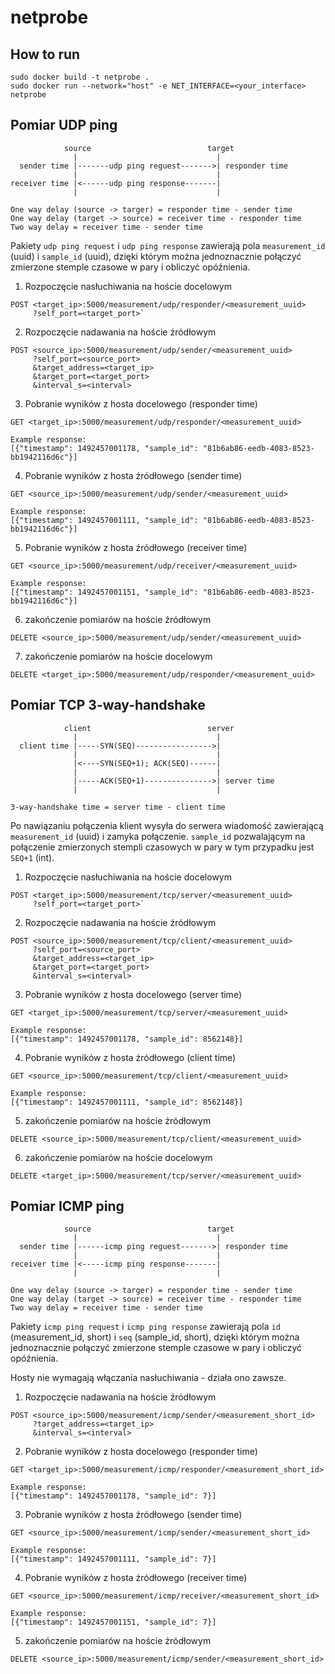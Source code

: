 # netprobe

## How to run

```
sudo docker build -t netprobe .
sudo docker run --network="host" -e NET_INTERFACE=<your_interface> netprobe
```


## Pomiar UDP ping
```
            source                          target 
              |                               |
  sender time |-------udp ping reguest------->| responder time
              |                               |
receiver time |<------udp ping response-------|
              |                               |
              
One way delay (source -> targer) = responder time - sender time
One way delay (target -> source) = receiver time - responder time
Two way delay = receiver time - sender time
```
Pakiety `udp ping request` i `udp ping response` zawierają pola `measurement_id` (uuid) i `sample_id` (uuid), 
dzięki którym można jednoznacznie połączyć zmierzone stemple czasowe w pary i obliczyć opóźnienia.


1) Rozpoczęcie nasłuchiwania na hoście docelowym
```
POST <target_ip>:5000/measurement/udp/responder/<measurement_uuid>
     ?self_port=<target_port>`
```
2) Rozpoczęcie nadawania na hoście źródłowym
```
POST <source_ip>:5000/measurement/udp/sender/<measurement_uuid>
     ?self_port=<source_port>
     &target_address=<target_ip>
     &target_port=<target_port>
     &interval_s=<interval>
```

3) Pobranie wyników z hosta docelowego (responder time)
```
GET <target_ip>:5000/measurement/udp/responder/<measurement_uuid>

Example response:
[{"timestamp": 1492457001178, "sample_id": "81b6ab86-eedb-4083-8523-bb1942116d6c"}]
```

4) Pobranie wyników z hosta źródłowego (sender time)
```
GET <source_ip>:5000/measurement/udp/sender/<measurement_uuid>

Example response:
[{"timestamp": 1492457001111, "sample_id": "81b6ab86-eedb-4083-8523-bb1942116d6c"}]
```

5) Pobranie wyników z hosta źródłowego (receiver time)
```
GET <source_ip>:5000/measurement/udp/receiver/<measurement_uuid>

Example response:
[{"timestamp": 1492457001151, "sample_id": "81b6ab86-eedb-4083-8523-bb1942116d6c"}]
```

6) zakończenie pomiarów na hoście źródłowym
```
DELETE <source_ip>:5000/measurement/udp/sender/<measurement_uuid>
```

7) zakończenie pomiarów na hoście docelowym
```
DELETE <target_ip>:5000/measurement/udp/responder/<measurement_uuid>
```


## Pomiar TCP 3-way-handshake
```
            client                          server 
              |                               |
  client time |-----SYN(SEQ)----------------->| 
              |                               |
              |<----SYN(SEQ+1); ACK(SEQ)------|
              |                               |
              |-----ACK(SEQ+1)--------------->| server time
              |                               |
              
3-way-handshake time = server time - client time
```
Po nawiązaniu połączenia klient wysyła do serwera wiadomość zawierającą `measurement_id` (uuid) i zamyka połączenie. 
`sample_id` pozwalającym na połączenie zmierzonych stempli czasowych w pary w tym przypadku jest `SEQ+1` (int).


1) Rozpoczęcie nasłuchiwania na hoście docelowym
```
POST <target_ip>:5000/measurement/tcp/server/<measurement_uuid>
     ?self_port=<target_port>`
```
2) Rozpoczęcie nadawania na hoście źródłowym
```
POST <source_ip>:5000/measurement/tcp/client/<measurement_uuid>
     ?self_port=<source_port>
     &target_address=<target_ip>
     &target_port=<target_port>
     &interval_s=<interval>
```

3) Pobranie wyników z hosta docelowego (server time)
```
GET <target_ip>:5000/measurement/tcp/server/<measurement_uuid>

Example response:
[{"timestamp": 1492457001178, "sample_id": 8562148}]
```

4) Pobranie wyników z hosta źródłowego (client time)
```
GET <source_ip>:5000/measurement/tcp/client/<measurement_uuid>

Example response:
[{"timestamp": 1492457001111, "sample_id": 8562148}]
```

5) zakończenie pomiarów na hoście źródłowym
```
DELETE <source_ip>:5000/measurement/tcp/client/<measurement_uuid>
```

6) zakończenie pomiarów na hoście docelowym
```
DELETE <target_ip>:5000/measurement/tcp/server/<measurement_uuid>
```


## Pomiar ICMP ping
```
            source                          target 
              |                               |
  sender time |------icmp ping reguest------->| responder time
              |                               |
receiver time |<-----icmp ping response-------|
              |                               |
              
One way delay (source -> targer) = responder time - sender time
One way delay (target -> source) = receiver time - responder time
Two way delay = receiver time - sender time
```
Pakiety `icmp ping request` i `icmp ping response` zawierają pola `id` (measurement_id, short) i `seq` (sample_id, short), 
dzięki którym można jednoznacznie połączyć zmierzone stemple czasowe w pary i obliczyć opóźnienia.

Hosty nie wymagają włączania nasłuchiwania - działa ono zawsze.

1) Rozpoczęcie nadawania na hoście źródłowym
```
POST <source_ip>:5000/measurement/icmp/sender/<measurement_short_id>
     ?target_address=<target_ip>
     &interval_s=<interval>
```

2) Pobranie wyników z hosta docelowego (responder time)
```
GET <target_ip>:5000/measurement/icmp/responder/<measurement_short_id>

Example response:
[{"timestamp": 1492457001178, "sample_id": 7}]
```

3) Pobranie wyników z hosta źródłowego (sender time)
```
GET <source_ip>:5000/measurement/icmp/sender/<measurement_short_id>

Example response:
[{"timestamp": 1492457001111, "sample_id": 7}]
```

4) Pobranie wyników z hosta źródłowego (receiver time)
```
GET <source_ip>:5000/measurement/icmp/receiver/<measurement_short_id>

Example response:
[{"timestamp": 1492457001151, "sample_id": 7}]
```

5) zakończenie pomiarów na hoście źródłowym
```
DELETE <source_ip>:5000/measurement/icmp/sender/<measurement_short_id>
```